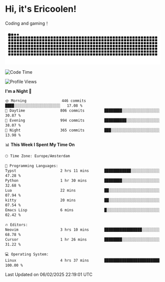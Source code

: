 # Hi, it's Ericoolen!
Coding and gaming！

<picture>
  <source media="(prefers-color-scheme: dark)" srcset="https://raw.githubusercontent.com/Eric-Song-Nop/Eric-Song-Nop/output/github-contribution-grid-snake-dark.svg">
  <source media="(prefers-color-scheme: light)" srcset="https://raw.githubusercontent.com/Eric-Song-Nop/Eric-Song-Nop/output/github-contribution-grid-snake.svg">
  <img alt="github contribution grid snake animation" src="https://raw.githubusercontent.com/Eric-Song-Nop/Eric-Song-Nop/output/github-contribution-grid-snake.svg">
</picture>

<!--START_SECTION:waka-->
![Code Time](http://img.shields.io/badge/Code%20Time-1%2C767%20hrs-blue)

![Profile Views](http://img.shields.io/badge/Profile%20Views-0-blue)

**I'm a Night 🦉** 

```text
🌞 Morning                446 commits         ████░░░░░░░░░░░░░░░░░░░░░   17.08 % 
🌆 Daytime                806 commits         ████████░░░░░░░░░░░░░░░░░   30.87 % 
🌃 Evening                994 commits         ██████████░░░░░░░░░░░░░░░   38.07 % 
🌙 Night                  365 commits         ███░░░░░░░░░░░░░░░░░░░░░░   13.98 % 
```


📊 **This Week I Spent My Time On** 

```text
🕑︎ Time Zone: Europe/Amsterdam

💬 Programming Languages: 
Typst                    2 hrs 11 mins       ████████████░░░░░░░░░░░░░   47.28 % 
Python                   1 hr 30 mins        ████████░░░░░░░░░░░░░░░░░   32.68 % 
Lua                      22 mins             ██░░░░░░░░░░░░░░░░░░░░░░░   07.94 % 
kitty                    20 mins             ██░░░░░░░░░░░░░░░░░░░░░░░   07.54 % 
Emacs Lisp               6 mins              █░░░░░░░░░░░░░░░░░░░░░░░░   02.42 % 

🔥 Editors: 
Neovim                   3 hrs 10 mins       █████████████████░░░░░░░░   68.78 % 
Cursor                   1 hr 26 mins        ████████░░░░░░░░░░░░░░░░░   31.22 % 

💻 Operating System: 
Linux                    4 hrs 37 mins       █████████████████████████   100.00 % 
```


 Last Updated on 06/02/2025 22:19:01 UTC
<!--END_SECTION:waka-->
